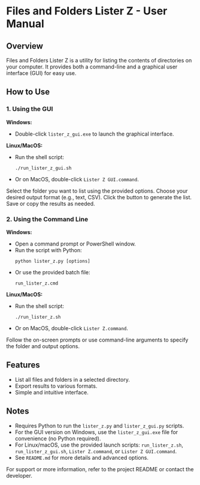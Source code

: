 # Files and Folders Lister Z - User Manual

## Overview
Files and Folders Lister Z is a utility for listing the contents of directories on your computer. It provides both a command-line and a graphical user interface (GUI) for easy use.

## How to Use

### 1. Using the GUI
**Windows:**
- Double-click `lister_z_gui.exe` to launch the graphical interface.

**Linux/MacOS:**
- Run the shell script:
  ```
  ./run_lister_z_gui.sh
  ```
- Or on MacOS, double-click `Lister Z GUI.command`.

Select the folder you want to list using the provided options.
Choose your desired output format (e.g., text, CSV).
Click the button to generate the list.
Save or copy the results as needed.

### 2. Using the Command Line
**Windows:**
- Open a command prompt or PowerShell window.
- Run the script with Python:
  ```
  python lister_z.py [options]
  ```
- Or use the provided batch file:
  ```
  run_lister_z.cmd
  ```

**Linux/MacOS:**
- Run the shell script:
  ```
  ./run_lister_z.sh
  ```
- Or on MacOS, double-click `Lister Z.command`.

Follow the on-screen prompts or use command-line arguments to specify the folder and output options.

## Features
- List all files and folders in a selected directory.
- Export results to various formats.
- Simple and intuitive interface.

## Notes
- Requires Python to run the `lister_z.py` and `lister_z_gui.py` scripts.
- For the GUI version on Windows, use the `lister_z_gui.exe` file for convenience (no Python required).
- For Linux/macOS, use the provided launch scripts: `run_lister_z.sh`, `run_lister_z_gui.sh`, `Lister Z.command`, or `Lister Z GUI.command`.
- See `README.md` for more details and advanced options.

For support or more information, refer to the project README or contact the developer.